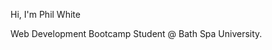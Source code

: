 Hi, I'm Phil White

Web Development Bootcamp Student @ Bath Spa University.


<!--
**winterborn/winterborn** is a ✨ _special_ ✨ repository because its `README.md` (this file) appears on your GitHub profile.

Here are some ideas to get you started:

- 🔭 I’m currently working on ...
- 🌱 I’m currently learning ...
- 👯 I’m looking to collaborate on ...
- 🤔 I’m looking for help with ...
- 💬 Ask me about ...
- 📫 How to reach me: ...
- 😄 Pronouns: ...
- ⚡ Fun fact: ...
-->

<!-- 
Hi, I’m Jamie Hitchcock
I’m interested in web development
Web Development Bootcamp Student with Bath Spa University.
I’m currently learning Javascript and React.js
I’m looking for my first career in web development, using Javascript and React.
Take a look at my portfolio = www.jamiehitchcock.co.uk
Message me on Linkedin = https://www.linkedin.com/in/jamie-hitchcock-4641071b0/
I use FreeCodeCamp for alot of my learning = https://www.freecodecamp.org/jamiehitchcock -->
